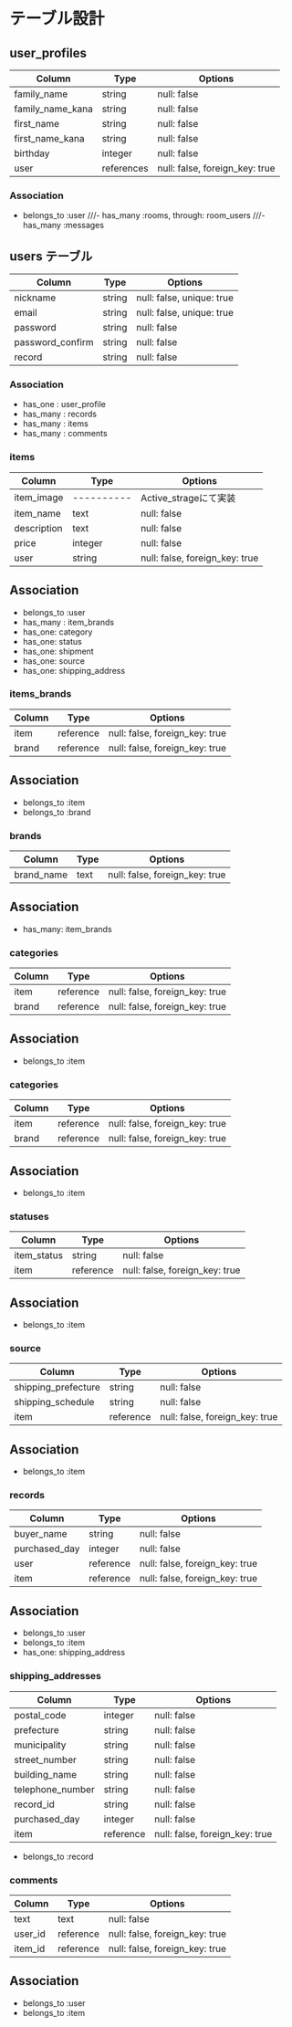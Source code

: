 # テーブル設計

## user_profiles

| Column             | Type       | Options                          |
| ------------------ | ---------- | -------------------------------- |
| family_name        | string     | null: false                      |
| family_name_kana   | string     | null: false                      |
| first_name         | string     | null: false                      |
| first_name_kana    | string     | null: false                      |
| birthday           | integer    | null: false                      |
| user               | references | null: false, foreign_key: true   |

### Association

- belongs_to :user
///- has_many :rooms, through: room_users
///- has_many :messages

## users テーブル

| Column             | Type       | Options                          |
| ------------------ | ---------- | -------------------------------- |
| nickname           | string     | null: false, unique: true        |
| email              | string     | null: false, unique: true        |
| password           | string     | null: false                      |
| password_confirm   | string     | null: false                      |
| record             | string     | null: false                      |

### Association

- has_one  : user_profile
- has_many : records
- has_many : items
- has_many : comments

### items

| Column             | Type       | Options                          |
| ------------------ | ---------- | -------------------------------- |
| item_image         | ---------- | Active_strageにて実装              |
| item_name          | text       | null: false                      |
| description        | text       | null: false                      |
| price              | integer    | null: false                      |
| user               | string     | null: false, foreign_key: true   |                     |

## Association

- belongs_to :user
- has_many : item_brands
- has_one: category
- has_one: status
- has_one: shipment
- has_one: source
- has_one: shipping_address

### items_brands

| Column             | Type       | Options                          |
| ------------------ | ---------- | -------------------------------- |
| item               | reference  | null: false, foreign_key: true   |
| brand              | reference  | null: false, foreign_key: true   |

## Association

- belongs_to :item
- belongs_to :brand

### brands

| Column             | Type       | Options                          |
| ------------------ | ---------- | -------------------------------- |
| brand_name         | text       | null: false, foreign_key: true   |

## Association
- has_many: item_brands

### categories

| Column             | Type       | Options                          |
| ------------------ | ---------- | -------------------------------- |
| item               | reference  | null: false, foreign_key: true   |
| brand              | reference  | null: false, foreign_key: true   |

## Association
- belongs_to :item

### categories

| Column             | Type       | Options                          |
| ------------------ | ---------- | -------------------------------- |
| item               | reference  | null: false, foreign_key: true   |
| brand              | reference  | null: false, foreign_key: true   |

## Association
- belongs_to :item

### statuses

| Column             | Type       | Options                          |
| ------------------ | ---------- | -------------------------------- |
| item_status        | string     | null: false                      |
| item               | reference  | null: false, foreign_key: true   |

## Association
- belongs_to :item

### source

| Column              | Type       | Options                          |
| ------------------  | ---------- | -------------------------------- |
| shipping_prefecture | string     | null: false                      |
| shipping_schedule   | string     | null: false                      |
| item                | reference  | null: false, foreign_key: true   |

## Association
- belongs_to :item

### records

| Column              | Type       | Options                          |
| ------------------  | ---------- | -------------------------------- |
| buyer_name          | string     | null: false                      |
| purchased_day       | integer    | null: false                      |
| user                | reference  | null: false, foreign_key: true   |
| item                | reference  | null: false, foreign_key: true   |

## Association
- belongs_to :user
- belongs_to :item
- has_one: shipping_address

### shipping_addresses

| Column              | Type       | Options                          |
| ------------------  | ---------- | -------------------------------- |
| postal_code         | integer    | null: false                      |
| prefecture          | string     | null: false                      |
| municipality        | string     | null: false                      |
| street_number       | string     | null: false                      |  
| building_name       | string     | null: false                      |
| telephone_number    | string     | null: false                      |
| record_id           | string     | null: false                      |
| purchased_day       | integer    | null: false                      |
| item                | reference  | null: false, foreign_key: true   |

- belongs_to :record


### comments

| Column              | Type       | Options                          |
| ------------------  | ---------- | -------------------------------- |
| text                | text       | null: false                      |
| user_id             | reference  | null: false, foreign_key: true                    |
| item_id             | reference  | null: false, foreign_key: true   |

## Association
- belongs_to :user
- belongs_to :item